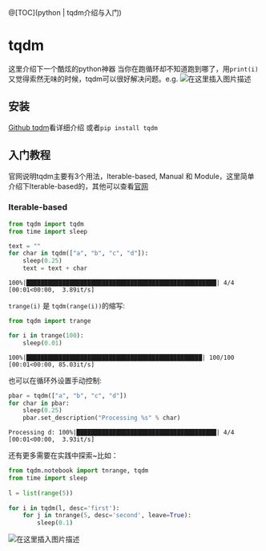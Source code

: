 ﻿@[TOC](python | tqdm介绍与入门)

# tqdm
这里介绍下一个酷炫的python神器
当你在跑循环却不知道跑到哪了，用`print(i)`又觉得索然无味的时候，tqdm可以很好解决问题。e.g.
![在这里插入图片描述](https://img-blog.csdnimg.cn/20210209141907462.png#pic_center)
## 安装
[Github tqdm](https://github.com/tqdm/tqdm#manual)看详细介绍
或者`pip install tqdm`

## 入门教程
官网说明tqdm主要有3个用法，Iterable-based, Manual 和 Module，这里简单介绍下Iterable-based的，其他可以查看[官网](https://github.com/tqdm/tqdm#manual)

### Iterable-based
```python
from tqdm import tqdm
from time import sleep

text = ""
for char in tqdm(["a", "b", "c", "d"]):
    sleep(0.25)
    text = text + char
```

    100%|█████████████████████████████████████████████████████| 4/4 [00:01<00:00,  3.89it/s]
    

`trange(i)` 是 `tqdm(range(i))`的缩写:


```python
from tqdm import trange

for i in trange(100):
    sleep(0.01)
```

    100%|█████████████████████████████████████████████████| 100/100 [00:01<00:00, 85.03it/s]
    
也可以在循环外设置手动控制:


```python
pbar = tqdm(["a", "b", "c", "d"])
for char in pbar:
    sleep(0.25)
    pbar.set_description("Processing %s" % char)
```

    Processing d: 100%|███████████████████████████████████████| 4/4 [00:01<00:00,  3.93it/s]

还有更多需要在实践中探索~比如：
```python
from tqdm.notebook import tnrange, tqdm
from time import sleep
 
l = list(range(5))
 
for i in tqdm(l, desc='first'):
    for j in tnrange(5, desc='second', leave=True):
        sleep(0.1)
```
![在这里插入图片描述](https://img-blog.csdnimg.cn/20210209142709357.png#pic_center)
